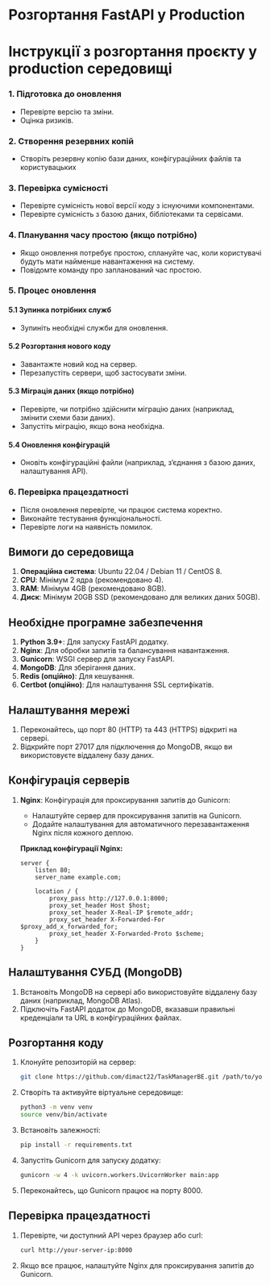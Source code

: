 # Розгортання FastAPI у Production

# Інструкції з розгортання проєкту у production середовищі

### 1. Підготовка до оновлення
- Перевірте версію та зміни.
- Оцінка ризиків.

### 2. Створення резервних копій
- Створіть резервну копію бази даних, конфігураційних файлів та користувацьких
### 3. Перевірка сумісності
- Перевірте сумісність нової версії коду з існуючими компонентами.
- Перевірте сумісність з базою даних, бібліотеками та сервісами.

### 4. Планування часу простою (якщо потрібно)
- Якщо оновлення потребує простою, сплануйте час, коли користувачі будуть мати найменше навантаження на систему.
- Повідомте команду про запланований час простою.

### 5. Процес оновлення
#### 5.1 Зупинка потрібних служб
- Зупиніть необхідні служби для оновлення.
  
#### 5.2 Розгортання нового коду
- Завантажте новий код на сервер.
- Перезапустіть сервери, щоб застосувати зміни.

#### 5.3 Міграція даних (якщо потрібно)
- Перевірте, чи потрібно здійснити міграцію даних (наприклад, змінити схеми бази даних).
- Запустіть міграцію, якщо вона необхідна.

#### 5.4 Оновлення конфігурацій
- Оновіть конфігураційні файли (наприклад, з’єднання з базою даних, налаштування API).

### 6. Перевірка працездатності
- Після оновлення перевірте, чи працює система коректно.
- Виконайте тестування функціональності.
- Перевірте логи на наявність помилок.

## Вимоги до середовища

1. **Операційна система**: Ubuntu 22.04 / Debian 11 / CentOS 8.
2. **CPU**: Мінімум 2 ядра (рекомендовано 4).
3. **RAM**: Мінімум 4GB (рекомендовано 8GB).
4. **Диск**: Мінімум 20GB SSD (рекомендовано для великих даних 50GB).

## Необхідне програмне забезпечення

1. **Python 3.9+**: Для запуску FastAPI додатку.
2. **Nginx**: Для обробки запитів та балансування навантаження.
3. **Gunicorn**: WSGI сервер для запуску FastAPI.
4. **MongoDB**: Для зберігання даних.
5. **Redis (опційно)**: Для кешування.
6. **Certbot (опційно)**: Для налаштування SSL сертифікатів.

## Налаштування мережі

1. Переконайтесь, що порт 80 (HTTP) та 443 (HTTPS) відкриті на сервері.
2. Відкрийте порт 27017 для підключення до MongoDB, якщо ви використовуєте віддалену базу даних.

## Конфігурація серверів

1. **Nginx**: Конфігурація для проксирування запитів до Gunicorn:
    - Налаштуйте сервер для проксирування запитів на Gunicorn.
    - Додайте налаштування для автоматичного перезавантаження Nginx після кожного деплою.

    **Приклад конфігурації Nginx:**
    ```nginx
    server {
        listen 80;
        server_name example.com;
        
        location / {
            proxy_pass http://127.0.0.1:8000;
            proxy_set_header Host $host;
            proxy_set_header X-Real-IP $remote_addr;
            proxy_set_header X-Forwarded-For $proxy_add_x_forwarded_for;
            proxy_set_header X-Forwarded-Proto $scheme;
        }
    }
    ```

## Налаштування СУБД (MongoDB)

1. Встановіть MongoDB на сервері або використовуйте віддалену базу даних (наприклад, MongoDB Atlas).
2. Підключіть FastAPI додаток до MongoDB, вказавши правильні креденціали та URL в конфігураційних файлах.

## Розгортання коду

1. Клонуйте репозиторій на сервер:
    ```bash
    git clone https://github.com/dimact22/TaskManagerBE.git /path/to/your/project
    ```

2. Створіть та активуйте віртуальне середовище:
    ```bash
    python3 -m venv venv
    source venv/bin/activate
    ```

3. Встановіть залежності:
    ```bash
    pip install -r requirements.txt
    ```

4. Запустіть Gunicorn для запуску додатку:
    ```bash
    gunicorn -w 4 -k uvicorn.workers.UvicornWorker main:app
    ```

5. Переконайтесь, що Gunicorn працює на порту 8000.

## Перевірка працездатності

1. Перевірте, чи доступний API через браузер або curl:
    ```bash
    curl http://your-server-ip:8000
    ```

2. Якщо все працює, налаштуйте Nginx для проксирування запитів до Gunicorn.